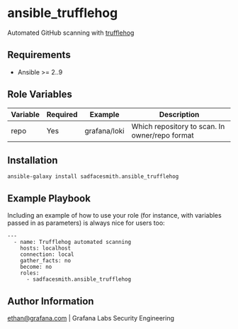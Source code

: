 ansible_trufflehog
=========

Automated GitHub scanning with [trufflehog](https://github.com/trufflesecurity/trufflehog)

Requirements
------------

* Ansible >= 2..9


Role Variables
--------------

|Variable   |Required   |Example   |Description   |   
|---|---|---|---
|repo   |Yes   |grafana/loki   |Which repository to scan. In owner/repo format   |  

Installation
---------------
`ansible-galaxy install sadfacesmith.ansible_trufflehog`

Example Playbook
----------------

Including an example of how to use your role (for instance, with variables passed in as parameters) is always nice for users too:
```
---
  - name: Trufflehog automated scanning
    hosts: localhost
    connection: local
    gather_facts: no
    become: no
    roles:
      - sadfacesmith.ansible_trufflehog
```      

Author Information
------------------

ethan@grafana.com | Grafana Labs Security Engineering

